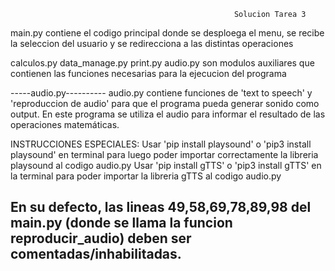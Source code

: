                                                       Solucion Tarea 3
                                                      



main.py contiene el codigo principal donde se desploega el menu, se recibe la seleccion del usuario y se redirecciona a las distintas operaciones

calculos.py   data_manage.py   print.py   audio.py   son modulos auxiliares que contienen las funciones necesarias para la ejecucion del programa






-----audio.py----------
audio.py contiene funciones de 'text to speech' y 'reproduccion de audio' para que el programa pueda generar sonido como output. En este programa se utiliza el audio para informar el resultado de las operaciones matemáticas.

INSTRUCCIONES ESPECIALES:
Usar 'pip install playsound' o 'pip3 install playsound' en terminal para luego poder importar correctamente la libreria playsound al codigo audio.py 
Usar 'pip install gTTS' o 'pip3 install gTTS' en la terminal para poder importar la libreria gTTS al codigo audio.py

En su defecto, las lineas 49,58,69,78,89,98 del main.py (donde se llama la funcion reproducir_audio) deben ser comentadas/inhabilitadas.
-----------------------
